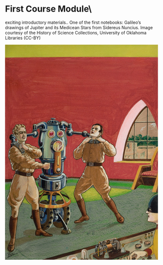 # First Course Module\

exciting introductory materials..
One of the first notebooks: Galileo’s drawings of Jupiter and its Medicean Stars from Sidereus Nuncius. Image courtesy of the History of Science Collections, University of Oklahoma Libraries (CC-BY)

![image alt text](https://raw.githubusercontent.com/safinazbg/coursePageData/master/courses/introduction/assets/22-frank-r-paul.jpg)
